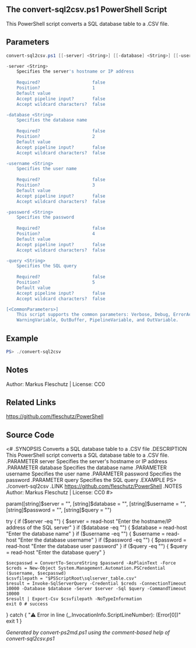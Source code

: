 ## The convert-sql2csv.ps1 PowerShell Script

This PowerShell script converts a SQL database table to a .CSV file.

## Parameters
```powershell
convert-sql2csv.ps1 [[-server] <String>] [[-database] <String>] [[-username] <String>] [[-password] <String>] [[-query] <String>] [<CommonParameters>]

-server <String>
    Specifies the server's hostname or IP address
    
    Required?                    false
    Position?                    1
    Default value                
    Accept pipeline input?       false
    Accept wildcard characters?  false

-database <String>
    Specifies the database name
    
    Required?                    false
    Position?                    2
    Default value                
    Accept pipeline input?       false
    Accept wildcard characters?  false

-username <String>
    Specifies the user name
    
    Required?                    false
    Position?                    3
    Default value                
    Accept pipeline input?       false
    Accept wildcard characters?  false

-password <String>
    Specifies the password
    
    Required?                    false
    Position?                    4
    Default value                
    Accept pipeline input?       false
    Accept wildcard characters?  false

-query <String>
    Specifies the SQL query
    
    Required?                    false
    Position?                    5
    Default value                
    Accept pipeline input?       false
    Accept wildcard characters?  false

[<CommonParameters>]
    This script supports the common parameters: Verbose, Debug, ErrorAction, ErrorVariable, WarningAction, 
    WarningVariable, OutBuffer, PipelineVariable, and OutVariable.
```

## Example
```powershell
PS> ./convert-sql2csv

```

## Notes
Author: Markus Fleschutz | License: CC0

## Related Links
https://github.com/fleschutz/PowerShell

## Source Code
<#
.SYNOPSIS
	Converts a SQL database table to a .CSV file
.DESCRIPTION
	This PowerShell script converts a SQL database table to a .CSV file.
.PARAMETER server
	Specifies the server's hostname or IP address
.PARAMETER database
	Specifies the database name
.PARAMETER username
	Specifies the user name
.PARAMETER password
	Specifies the password
.PARAMETER query
	Specifies the SQL query
.EXAMPLE
	PS> ./convert-sql2csv
.LINK
	https://github.com/fleschutz/PowerShell
.NOTES
	Author: Markus Fleschutz | License: CC0
#>

param([string]$server = "", [string]$database = "", [string]$username = "", [string]$password = "", [string]$query = "")

try {
	if ($server -eq "") { $server = read-host "Enter the hostname/IP address of the SQL server" }
	if ($database -eq "") { $database = read-host "Enter the database name" }
	if ($username -eq "") { $username = read-host "Enter the database username" }
	if ($password -eq "") { $password = read-host "Enter the database user password" }
	if ($query -eq "") { $query = read-host "Enter the database query" }

	$secpasswd = ConvertTo-SecureString $password -AsPlainText -Force
	$creds = New-Object System.Management.Automation.PSCredential ($username, $secpasswd)
	$csvfilepath = "$PSScriptRoot\sqlserver_table.csv"
	$result = Invoke-SqlServerQuery -Credential $creds -ConnectionTimeout 10000 -Database $database -Server $server -Sql $query -CommandTimeout 10000
	$result | Export-Csv $csvfilepath -NoTypeInformation
	exit 0 # success
} catch {
	"⚠️ Error in line $($_.InvocationInfo.ScriptLineNumber): $($Error[0])"
	exit 1
}

*Generated by convert-ps2md.ps1 using the comment-based help of convert-sql2csv.ps1*
